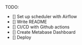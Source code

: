 TODO:

- [] Set up scheduler with Airflow
- [] Write README
- [] CI/CD with Github actions
- [] Create Metabase Dashboard
- [] Deploy